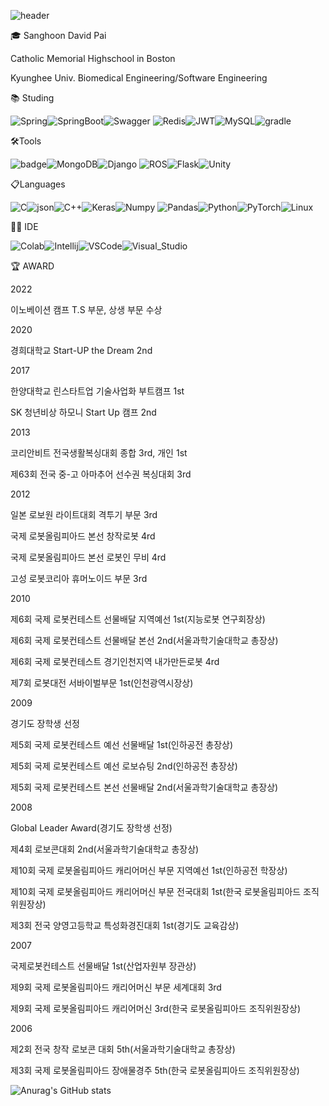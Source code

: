 ![header](https://capsule-render.vercel.app/api?type=transparent&height=300&section=header&text=SangHoon%20Pai&fontSize=90)


🎓 Sanghoon David Pai

Catholic Memorial Highschool in Boston

Kyunghee Univ. Biomedical Engineering/Software Engineering

📚 Studing

![Spring](https://img.shields.io/badge/spring-%236DB33F.svg?style=for-the-badge&logo=spring&logoColor=white)![SpringBoot](https://img.shields.io/badge/Spring_Boot-F2F4F9?style=for-the-badge&logo=spring-boot)![Swagger](https://img.shields.io/badge/Swagger-85EA2D?style=for-the-badge&logo=Swagger&logoColor=white)
![Redis](https://img.shields.io/badge/redis-%23DD0031.svg?style=for-the-badge&logo=redis&logoColor=white)![JWT](https://img.shields.io/badge/JWT-black?style=for-the-badge&logo=JSON%20web%20tokens)![MySQL](https://img.shields.io/badge/mysql-%2300f.svg?style=for-the-badge&logo=mysql&logoColor=white)![gradle](https://img.shields.io/badge/gradle-02303A?style=for-the-badge&logo=gradle&logoColor=white)

🛠Tools

![badge](https://img.shields.io/badge/TensorFlow-FF6F00?style=for-the-badge&logo=tensorflow&logoColor=white)![MongoDB](https://img.shields.io/badge/MongoDB-%234ea94b.svg?style=for-the-badge&logo=mongodb&logoColor=white)![Django](https://img.shields.io/badge/django-%23092E20.svg?style=for-the-badge&logo=django&logoColor=white)
![ROS](https://img.shields.io/badge/ros-%230A0FF9.svg?style=for-the-badge&logo=ros&logoColor=white)![Flask](https://img.shields.io/badge/flask-%23000.svg?style=for-the-badge&logo=flask&logoColor=white)![Unity](https://img.shields.io/badge/Unity-100000?style=for-the-badge&logo=unity&logoColor=white)



📋Languages

![C](https://img.shields.io/badge/C-00599C?style=for-the-badge&logo=c&logoColor=white})![json](https://img.shields.io/badge/json-5E5C5C?style=for-the-badge&logo=json&logoColor=white)![C++](https://img.shields.io/badge/C%2B%2B-00599C?style=for-the-badge&logo=c%2B%2B&logoColor=white)![Keras](https://img.shields.io/badge/Keras-D00000?style=for-the-badge&logo=Keras&logoColor=white)![Numpy](https://img.shields.io/badge/Numpy-777BB4?style=for-the-badge&logo=numpy&logoColor=white)
![Pandas](https://img.shields.io/badge/Pandas-2C2D72?style=for-the-badge&logo=pandas&logoColor=white)![Python](https://img.shields.io/badge/Python-FFD43B?style=for-the-badge&logo=python&logoColor=blue)![PyTorch](https://img.shields.io/badge/PyTorch-EE4C2C?style=for-the-badge&logo=PyTorch&logoColor=white)![Linux](https://img.shields.io/badge/Linux-FCC624?style=for-the-badge&logo=linux&logoColor=black)

👩‍💻 IDE

![Colab](https://img.shields.io/badge/Colab-F9AB00?style=for-the-badge&logo=googlecolab&color=525252)![Intellij](https://img.shields.io/badge/IntelliJ_IDEA-000000.svg?style=for-the-badge&logo=intellij-idea&logoColor=white)![VSCode](https://img.shields.io/badge/VSCode-0078D4?style=for-the-badge&logo=visual%20studio%20code&logoColor=white)![Visual_Studio](https://img.shields.io/badge/Visual_Studio-5C2D91?style=for-the-badge&logo=visual%20studio&logoColor=white)

🏆 AWARD

2022

이노베이션 캠프 T.S 부문, 상생 부문 수상

2020

경희대학교 Start-UP the Dream 2nd


2017

한양대학교 린스타트업 기술사업화 부트캠프 1st

SK 청년비상 하모니 Start Up 캠프 2nd


2013

코리안비트 전국생활복싱대회 종합 3rd, 개인 1st

제63회 전국 중-고 아마추어 선수권 복싱대회 3rd


2012 

일본 로보원 라이트대회 격투기 부문 3rd

국제 로봇올림피아드 본선 창작로봇 4rd

국제 로봇올림피아드 본선 로봇인 무비 4rd

고성 로봇코리아 휴머노이드 부문 3rd


2010 

제6회 국제 로봇컨테스트 선물배달 지역예선 1st(지능로봇 연구회장상)

제6회 국제 로봇컨테스트 선물배달 본선 2nd(서울과학기술대학교 총장상)

제6회 국제 로봇컨테스트 경기인천지역 내가만든로봇 4rd

제7회 로봇대전 서바이벌부문 1st(인천광역시장상)


2009 

경기도 장학생 선정

제5회 국제 로봇컨테스트 예선 선물배달 1st(인하공전 총장상)

제5회 국제 로봇컨테스트 예선 로보슈팅 2nd(인하공전 총장상)

제5회 국제 로봇컨테스트 본선 선물배달 2nd(서울과학기술대학교 총장상)


2008 

Global Leader Award(경기도 장학생 선정)

제4회 로보콘대회 2nd(서울과학기술대학교 총장상)

제10회 국제 로봇올림피아드 캐리어머신 부문 지역예선 1st(인하공전 학장상)

제10회 국제 로봇올림피아드 캐리어머신 부문 전국대회 1st(한국 로봇올림피아드 조직위원장상)

제3회 전국 양영고등학교 특성화경진대회 1st(경기도 교육감상)


2007 

국제로봇컨테스트 선물배달 1st(산업자원부 장관상)

제9회 국제 로봇올림피아드 캐리어머신 부문 세계대회 3rd

제9회 국제 로봇올림피아드 캐리어머신 3rd(한국 로봇올림피아드 조직위원장상)


2006 

제2회 전국 창작 로보콘 대회 5th(서울과학기술대학교 총장상)

제3회 국제 로봇올림피아드 장애물경주 5th(한국 로봇올림피아드 조직위원장상)



![Anurag's GitHub stats](https://github-readme-stats.vercel.app/api?username=bsh9254&show_icons=true&theme=radical)


    
